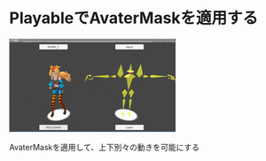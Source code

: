 # PlayableでAvaterMaskを適用する

![ファイル名表示](https://github.com/gologius/PlayabkeMask/blob/master/sc.gif)

AvaterMaskを適用して、上下別々の動きを可能にする
